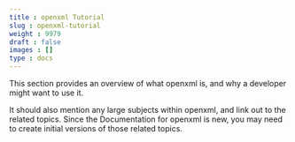 ```yaml
---
title : openxml Tutorial
slug : openxml-tutorial
weight : 9979
draft : false
images : []
type : docs
---
```


This section provides an overview of what openxml is, and why a developer might want to use it.

It should also mention any large subjects within openxml, and link out to the related topics.  Since the Documentation for openxml is new, you may need to create initial versions of those related topics.

